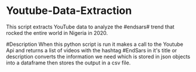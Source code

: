 # Youtube-Data-Extraction
This script extracts YouTube data to analyze the #endsars# trend that rocked the entire world in Nigeria in 2020.

#Description
When this python script is run it makes a call to the Youtube Api and returns a list of videos with the hashtag #EndSars in it's title or description converts the information we need which is stored in json objects into a dataframe then stores the output in a csv file.


